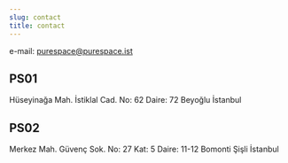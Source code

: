 ```yaml
---
slug: contact
title: contact
---
```

e-mail: purespace@purespace.ist

## PS01

Hüseyinağa Mah. İstiklal Cad. No: 62 Daire: 72 Beyoğlu İstanbul

## PS02

Merkez Mah. Güvenç Sok. No: 27 Kat: 5 Daire: 11-12 Bomonti Şişli İstanbul
